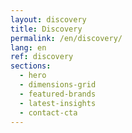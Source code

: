 ```yaml
---
layout: discovery
title: Discovery
permalink: /en/discovery/
lang: en
ref: discovery
sections:
  - hero
  - dimensions-grid
  - featured-brands
  - latest-insights
  - contact-cta
---
```

